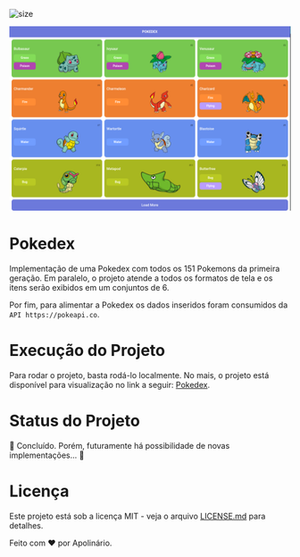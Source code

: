 ![size](https://img.shields.io/github/repo-size/whoamiApolo/DIO-Desafio-Pokedex)

![banner](https://github.com/whoamiApolo/DIO-Desafio-Pokedex/blob/main/assets/epic.png)

# Pokedex
Implementação de uma Pokedex com todos os 151 Pokemons da primeira geração. Em paralelo, o projeto atende a todos os formatos de tela e os itens serão exibidos em um conjuntos de 6. 

Por fim, para alimentar a Pokedex os dados inseridos foram consumidos da `API https://pokeapi.co`.

# Execução do Projeto
Para rodar o projeto, basta rodá-lo localmente. No mais, o projeto está disponível para visualização no link a seguir: [Pokedex](https://dio-desafio-pokedex.vercel.app/).

# Status do Projeto
🚧 Concluído. Porém, futuramente há possibilidade de novas implementações... 🚧

# Licença
Este projeto está sob a licença MIT - veja o arquivo <a href="https://github.com/whoamiApolo/DIO-Desafio-Pokedex/blob/main/LICENSE.md" target="_blank">LICENSE.md</a> para detalhes.

<p>Feito com &hearts; por Apolinário.</p>
